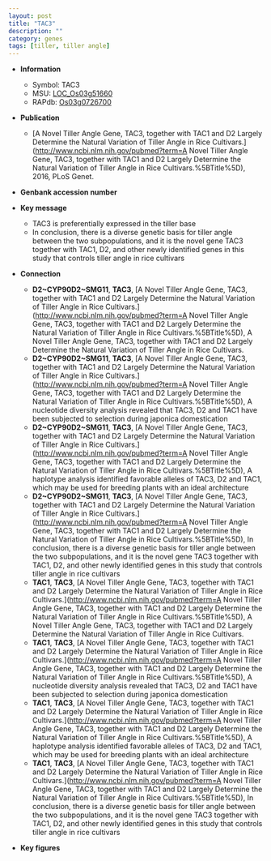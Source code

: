 ```yaml
---
layout: post
title: "TAC3"
description: ""
category: genes
tags: [tiller, tiller angle]
---
```


* **Information**  
    + Symbol: TAC3  
    + MSU: [LOC_Os03g51660](http://rice.plantbiology.msu.edu/cgi-bin/ORF_infopage.cgi?orf=LOC_Os03g51660)  
    + RAPdb: [Os03g0726700](http://rapdb.dna.affrc.go.jp/viewer/gbrowse_details/irgsp1?name=Os03g0726700)  

* **Publication**  
    + [A Novel Tiller Angle Gene, TAC3, together with TAC1 and D2 Largely Determine the Natural Variation of Tiller Angle in Rice Cultivars.](http://www.ncbi.nlm.nih.gov/pubmed?term=A Novel Tiller Angle Gene, TAC3, together with TAC1 and D2 Largely Determine the Natural Variation of Tiller Angle in Rice Cultivars.%5BTitle%5D), 2016, PLoS Genet.

* **Genbank accession number**  

* **Key message**  
    + TAC3 is preferentially expressed in the tiller base
    + In conclusion, there is a diverse genetic basis for tiller angle between the two subpopulations, and it is the novel gene TAC3 together with TAC1, D2, and other newly identified genes in this study that controls tiller angle in rice cultivars

* **Connection**  
    + __D2~CYP90D2~SMG11__, __TAC3__, [A Novel Tiller Angle Gene, TAC3, together with TAC1 and D2 Largely Determine the Natural Variation of Tiller Angle in Rice Cultivars.](http://www.ncbi.nlm.nih.gov/pubmed?term=A Novel Tiller Angle Gene, TAC3, together with TAC1 and D2 Largely Determine the Natural Variation of Tiller Angle in Rice Cultivars.%5BTitle%5D), A Novel Tiller Angle Gene, TAC3, together with TAC1 and D2 Largely Determine the Natural Variation of Tiller Angle in Rice Cultivars.
    + __D2~CYP90D2~SMG11__, __TAC3__, [A Novel Tiller Angle Gene, TAC3, together with TAC1 and D2 Largely Determine the Natural Variation of Tiller Angle in Rice Cultivars.](http://www.ncbi.nlm.nih.gov/pubmed?term=A Novel Tiller Angle Gene, TAC3, together with TAC1 and D2 Largely Determine the Natural Variation of Tiller Angle in Rice Cultivars.%5BTitle%5D),  A nucleotide diversity analysis revealed that TAC3, D2 and TAC1 have been subjected to selection during japonica domestication
    + __D2~CYP90D2~SMG11__, __TAC3__, [A Novel Tiller Angle Gene, TAC3, together with TAC1 and D2 Largely Determine the Natural Variation of Tiller Angle in Rice Cultivars.](http://www.ncbi.nlm.nih.gov/pubmed?term=A Novel Tiller Angle Gene, TAC3, together with TAC1 and D2 Largely Determine the Natural Variation of Tiller Angle in Rice Cultivars.%5BTitle%5D),  A haplotype analysis identified favorable alleles of TAC3, D2 and TAC1, which may be used for breeding plants with an ideal architecture
    + __D2~CYP90D2~SMG11__, __TAC3__, [A Novel Tiller Angle Gene, TAC3, together with TAC1 and D2 Largely Determine the Natural Variation of Tiller Angle in Rice Cultivars.](http://www.ncbi.nlm.nih.gov/pubmed?term=A Novel Tiller Angle Gene, TAC3, together with TAC1 and D2 Largely Determine the Natural Variation of Tiller Angle in Rice Cultivars.%5BTitle%5D),  In conclusion, there is a diverse genetic basis for tiller angle between the two subpopulations, and it is the novel gene TAC3 together with TAC1, D2, and other newly identified genes in this study that controls tiller angle in rice cultivars
    + __TAC1__, __TAC3__, [A Novel Tiller Angle Gene, TAC3, together with TAC1 and D2 Largely Determine the Natural Variation of Tiller Angle in Rice Cultivars.](http://www.ncbi.nlm.nih.gov/pubmed?term=A Novel Tiller Angle Gene, TAC3, together with TAC1 and D2 Largely Determine the Natural Variation of Tiller Angle in Rice Cultivars.%5BTitle%5D), A Novel Tiller Angle Gene, TAC3, together with TAC1 and D2 Largely Determine the Natural Variation of Tiller Angle in Rice Cultivars.
    + __TAC1__, __TAC3__, [A Novel Tiller Angle Gene, TAC3, together with TAC1 and D2 Largely Determine the Natural Variation of Tiller Angle in Rice Cultivars.](http://www.ncbi.nlm.nih.gov/pubmed?term=A Novel Tiller Angle Gene, TAC3, together with TAC1 and D2 Largely Determine the Natural Variation of Tiller Angle in Rice Cultivars.%5BTitle%5D),  A nucleotide diversity analysis revealed that TAC3, D2 and TAC1 have been subjected to selection during japonica domestication
    + __TAC1__, __TAC3__, [A Novel Tiller Angle Gene, TAC3, together with TAC1 and D2 Largely Determine the Natural Variation of Tiller Angle in Rice Cultivars.](http://www.ncbi.nlm.nih.gov/pubmed?term=A Novel Tiller Angle Gene, TAC3, together with TAC1 and D2 Largely Determine the Natural Variation of Tiller Angle in Rice Cultivars.%5BTitle%5D),  A haplotype analysis identified favorable alleles of TAC3, D2 and TAC1, which may be used for breeding plants with an ideal architecture
    + __TAC1__, __TAC3__, [A Novel Tiller Angle Gene, TAC3, together with TAC1 and D2 Largely Determine the Natural Variation of Tiller Angle in Rice Cultivars.](http://www.ncbi.nlm.nih.gov/pubmed?term=A Novel Tiller Angle Gene, TAC3, together with TAC1 and D2 Largely Determine the Natural Variation of Tiller Angle in Rice Cultivars.%5BTitle%5D),  In conclusion, there is a diverse genetic basis for tiller angle between the two subpopulations, and it is the novel gene TAC3 together with TAC1, D2, and other newly identified genes in this study that controls tiller angle in rice cultivars

* **Key figures**  


